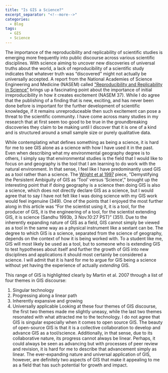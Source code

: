 ```yaml
---
title: "Is GIS a Science?"
excerpt_separator: "<!--more-->"
categories:
  - Blog
tags:
  - GIS
  - Science
---
```


The importance of the reproducibility and replicability of scientific studies is emerging more frequently into public discourse across various scientific disciplines. With science aiming to uncover new discoveries of universal truths about the world, a lack of reproducibility of a scientific study indicates that whatever truth was “discovered” might not actually be universally accepted. A report from the National Academies of Science Engineering and Medicine (NASEM) called ["Reproducibility and Replicability in Science"](https://doi.org/10.17226/25303) brings up a fascinating point about the importance of initial irreproducibility in how it creates excitement (NASEM 37). While I do agree that the publishing of a finding that is new, exciting, and has never been done before is important for the further development of scientific knowledge, if it remains unreproduceable then such excitement can pose a threat to the scientific community. I have come across many studies in my research that at first seem too good to be true in the groundbreaking discoveries they claim to be making until I discover that it is one of a kind and is structured around a small sample size or purely qualitative data. 

While contemplating what defines something as being a science, it is hard for me to see GIS alone as a science with how I have used it in the past. Even when describing what my environmental geography degree is to others, I simply say that environmental studies is the field that I would like to focus on and geography is the tool that I am learning to do work with the natural environment. In that sense, I feel like I have predominantly used GIS as a tool rather than a science. The [Wright et al 1997](https://doi.org/10.1111/0004-5608.872057) piece, "Demystifying the Persistent Ambiguity of GIS as ‘Tool’ versus ‘Science’," brought up the interesting point that if doing geography is a science then doing GIS is also a science, which does not directly declare GIS as a science, but I would agree that to say I have not felt like I was doing science with my GIS work would feel ingenuine (349). One of the points that I enjoyed the most further along in this article was “For the scientist using it, it is a tool, for the producer of GIS, it is the engineering of a tool, for the scientist extending GIS, it is science  (Sandhu  1993b,  3  Nov.10:27 PST)” (351). Due to the inherently expanding nature of GIS as a field, GIS cannot simply be viewed as a tool in the same way as a physical instrument like a sextant can be. The degree to which GIS is a science, separated from the science of geography, depends on the context of how it is being worked with. To a student like me, GIS will most likely be used as a tool, but to someone who is extending GIS to test hypotheses about itself and further the growth of GIS into new disciplines and applications it should most certainly be considered a science. I will admit that it is hard for me to argue for GIS being a science without yet having the experience of actually *extending* GIS. 

This range of GIS is highlighted clearly by Martin et al. 2007 through a list of four themes in GIS discourse:
1. Singular technology
2. Progressing along a linear path
3. Inherently expansive and growing
4. Universally applicable
Looking at these four themes of GIS discourse, the first two themes made me slightly uneasy, while the last two themes resonated with what attracted me to the technology. I do not agree that GIS is singular especially when it comes to open source GIS. The beauty of open-source GIS is that it is a collective collaboration to develop and advance GIS as a tool/science. Additionally, in that sense, due to its collaborative nature, its progress cannot always be linear. Perhaps, it could always be seen as advancing but with processes of peer review and revision, it is hard for me to describe that advancement simply as linear. The ever-expanding nature and universal application of GIS, however, are definitely two aspects of GIS that make it appealing to me as a field that has such potential for growth and impact. 
